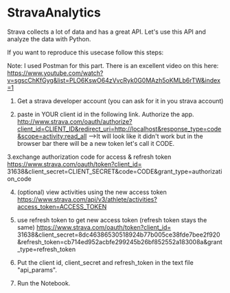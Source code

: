 # StravaAnalytics

Strava collects a lot of data and has a great API. Let's use this API and analyze the data with Python. 

If you want to reproduce this usecase follow this steps:

Note: I used Postman for this part. 
There is an excellent video on this here: https://www.youtube.com/watch?v=sgscChKfGyg&list=PLO6KswO64zVvcRyk0G0MAzh5oKMLb6rTW&index=1

1. Get a strava developer account (you can ask for it in you strava account) 

2.  paste in YOUR client id in the following link. Authorize the app. 
http://www.strava.com/oauth/authorize?client_id=CLIENT_ID&redirect_uri=http://localhost&response_type=code&scope=activity:read_all
-->It will look like it didn't work but in the browser bar there will be a new token let's call it CODE. 

3.exchange authorization code for access & refresh token 
https://www.strava.com/oauth/token?client_id= 31638&client_secret=CLIENT_SECRET&code=CODE&grant_type=authorization_code

4. (optional) view activities using the new access token
https://www.strava.com/api/v3/athlete/activities?access_token=ACCESS_TOKEN


5. use refresh token to get new access token (refresh token stays the same) 
https://www.strava.com/oauth/token?client_id= 31638&client_secret=8dc46386530518924b77b005ce38fde7bee2f920&refresh_token=cb714ed952acbfe299245b26bf852552a183008a&grant_type=refresh_token

6. Put the client id, client_secret and refresh_token in the text file "api_params". 

7. Run the Notebook. 